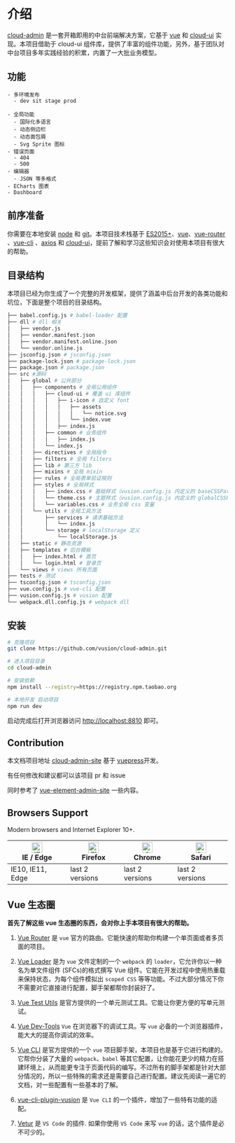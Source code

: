 # 介绍

[cloud-admin](https://github.com/vusion/cloud-admin) 是一套开箱即用的中台前端解决方案，它基于 [vue](https://github.com/vuejs/vue) 和 [cloud-ui](https://github.com/vusion/cloud-ui) 实现。本项目借助于 cloud-ui 组件库，提供了丰富的组件功能，另外，基于团队对中台项目多年实践经验的积累，内置了一大批业务模型。

## 功能

```
- 多环境发布
  - dev sit stage prod

- 全局功能
  - 国际化多语言
  - 动态侧边栏
  - 动态面包屑
  - Svg Sprite 图标
- 错误页面
  - 404
  - 500
- 编辑器
  - JSON 等多格式
- ECharts 图表
- Dashboard
```

## 前序准备

你需要在本地安装 [node](http://nodejs.org/) 和 [git](https://git-scm.com/)。本项目技术栈基于 [ES2015+](http://es6.ruanyifeng.com/)、[vue](https://cn.vuejs.org/index.html)、[vue-router](https://router.vuejs.org/zh-cn/) 、[vue-cli](https://github.com/vuejs/vue-cli) 、[axios](https://github.com/axios/axios) 和 [cloud-ui](https://github.com/vusion/cloud-ui)，提前了解和学习这些知识会对使用本项目有很大的帮助。

## 目录结构

本项目已经为你生成了一个完整的开发框架，提供了涵盖中后台开发的各类功能和坑位，下面是整个项目的目录结构。

```bash
├── babel.config.js # babel-loader 配置
├── dll # dll 相关
│   ├── vendor.js
│   ├── vendor.manifest.json
│   ├── vendor.manifest.online.json
│   └── vendor.online.js
├── jsconfig.json # jsconfig.json
├── package-lock.json # package-lock.json
├── package.json # package.json
├── src #源码
│   ├── global # 公共部分
│   │   ├── components # 全局公用组件
│   │   │   ├── cloud-ui # 覆盖 ui 库组件
│   │   │   │   ├── i-icon # 自定义 font
│   │   │   │   │   ├── assets
│   │   │   │   │   │   └── notice.svg
│   │   │   │   │   └── index.vue
│   │   │   │   ├── index.js
│   │   │   ├── common # 业务组件
│   │   │   │   ├── index.js
│   │   │   └── index.js
│   │   ├── directives # 全局指令
│   │   ├── filters # 全局 filters
│   │   ├── lib # 第三方 lib
│   │   ├── mixins # 全局 mixin
│   │   ├── rules # 全局表单验证规则
│   │   ├── styles # 全局样式
│   │   │   ├── index.css # 基础样式（vusion.config.js 内定义的 baseCSSPath）
│   │   │   └── theme.css # 主题样式（vusion.config.js 内定义的 globalCSSPath）
│   │   │   └── variables.css # 业务全局 css 变量
│   │   └── utils # 全局工具方法
│   │       ├── services # 请求基础方法
│   │       │   └── index.js
│   │       └── storage # localStorage 定义
│   │           └── localStorage.js
│   ├── static # 静态资源
│   ├── templates # 后台模板
│   │   ├── index.html # 首页
│   │   └── login.html # 登录页
│   └── views # views 所有页面
├── tests # 测试
├── tsconfig.json # tsconfig.json
├── vue.config.js # vue-cli 配置
├── vusion.config.js # vusion 配置
└── webpack.dll.config.js # webpack dll
```

## 安装

```bash
# 克隆项目
git clone https://github.com/vusion/cloud-admin.git

# 进入项目目录
cd cloud-admin

# 安装依赖
npm install --registry=https://registry.npm.taobao.org

# 本地开发 启动项目
npm run dev
```

启动完成后打开浏览器访问 [http://localhost:8810](http://localhost:8810) 即可。

## Contribution

本文档项目地址 [cloud-admin-site](https://github.com/vusion/cloud-admin-site) 基于 [vuepress](https://github.com/vuejs/vuepress)开发。

有任何修改和建议都可以该项目 pr 和 issue

同时参考了 [vue-element-admin-site](https://github.com/PanJiaChen/vue-element-admin-site) 一些内容。

## Browsers Support

Modern browsers and Internet Explorer 10+.

<!-- prettier-ignore -->
| [<img class="no-margin" src="https://raw.githubusercontent.com/alrra/browser-logos/master/src/edge/edge_48x48.png" alt="IE / Edge" width="24px" height="24px" />](http://godban.github.io/browsers-support-badges/)</br>IE / Edge | [<img class="no-margin" src="https://raw.githubusercontent.com/alrra/browser-logos/master/src/firefox/firefox_48x48.png" alt="Firefox" width="24px" height="24px" />](http://godban.github.io/browsers-support-badges/)</br>Firefox | [<img class="no-margin" src="https://raw.githubusercontent.com/alrra/browser-logos/master/src/chrome/chrome_48x48.png" alt="Chrome" width="24px" height="24px" />](http://godban.github.io/browsers-support-badges/)</br>Chrome | [<img class="no-margin" src="https://raw.githubusercontent.com/alrra/browser-logos/master/src/safari/safari_48x48.png" alt="Safari" width="24px" height="24px" />](http://godban.github.io/browsers-support-badges/)</br>Safari |
| --------- | --------- | --------- | --------- |
| IE10, IE11, Edge| last 2 versions| last 2 versions| last 2 versions

## Vue 生态圈

**首先了解这些 vue 生态圈的东西，会对你上手本项目有很大的帮助。**

1. [Vue Router](https://router.vuejs.org/) 是 `vue` 官方的路由。它能快速的帮助你构建一个单页面或者多页面的项目。

2. [Vue Loader](https://vue-loader.vuejs.org) 是为 `vue` 文件定制的一个 `webpack` 的 `loader`，它允许你以一种名为单文件组件 (SFCs)的格式撰写 Vue 组件。它能在开发过程中使用热重载来保持状态，为每个组件模拟出 `scoped CSS` 等等功能。不过大部分情况下你不需要对它直接进行配置，脚手架都帮你封装好了。

3. [Vue Test Utils](https://vue-test-utils.vuejs.org/) 是官方提供的一个单元测试工具。它能让你更方便的写单元测试。

4. [Vue Dev-Tools](https://github.com/vuejs/vue-devtools) `Vue` 在浏览器下的调试工具。写 `vue` 必备的一个浏览器插件，能大大的提高你调试的效率。

5. [Vue CLI](https://cli.vuejs.org/) 是官方提供的一个 `vue` 项目脚手架，本项目也是基于它进行构建的。它帮你分装了大量的 `webpack`、`babel` 等其它配置，让你能花更少的精力在搭建环境上，从而能更专注于页面代码的编写。不过所有的脚手架都是针对大部分情况的，所以一些特殊的需求还是需要自己进行配置。建议先阅读一遍它的文档，对一些配置有一些基本的了解。

6. [vue-cli-plugin-vusion](https://github.com/vusion/vue-cli-plugin-vusion) 是 `Vue CLI` 的一个插件，增加了一些特有功能的适配。

7. [Vetur](https://github.com/vuejs/vetur) 是 `VS Code` 的插件. 如果你使用 `VS Code` 来写 `vue` 的话，这个插件是必不可少的。

